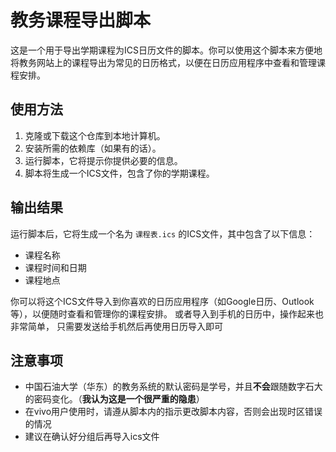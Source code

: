 # 教务课程导出脚本

这是一个用于导出学期课程为ICS日历文件的脚本。你可以使用这个脚本来方便地将教务网站上的课程导出为常见的日历格式，以便在日历应用程序中查看和管理课程安排。

## 使用方法

1. 克隆或下载这个仓库到本地计算机。
2. 安装所需的依赖库（如果有的话）。
3. 运行脚本，它将提示你提供必要的信息。
4. 脚本将生成一个ICS文件，包含了你的学期课程。

## 输出结果

运行脚本后，它将生成一个名为 `课程表.ics` 的ICS文件，其中包含了以下信息：

- 课程名称
- 课程时间和日期
- 课程地点

你可以将这个ICS文件导入到你喜欢的日历应用程序（如Google日历、Outlook等），以便随时查看和管理你的课程安排。
或者导入到手机的日历中，操作起来也非常简单， 只需要发送给手机然后再使用日历导入即可
## 注意事项
- 中国石油大学（华东）的教务系统的默认密码是学号，并且**不会**跟随数字石大的密码变化。（**我认为这是一个很严重的隐患**）
- 在vivo用户使用时，请遵从脚本内的指示更改脚本内容，否则会出现时区错误的情况
- 建议在确认好分组后再导入ics文件
